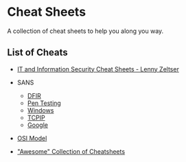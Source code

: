 # Cheat Sheets

A collection of cheat sheets to help you along you way.

## List of Cheats

* [IT and Information Security Cheat Sheets - Lenny Zeltser](https://zeltser.com/cheat-sheets/)
* SANS
  * [DFIR](http://digital-forensics.sans.org/community/cheat-sheets)
  * [Pen Testing](https://pen-testing.sans.org/resources/downloads)
  * [Windows](https://www.sans.org/media/score/checklists/ID-Windows.pdf)
  * [TCPIP](https://www.sans.org/security-resources/tcpip.pdf)
  * [Google](https://www.sans.org/security-resources/GoogleCheatSheet.pdf)
* [OSI Model](http://jaredheinrichs.com/mastering-the-osi-tcpip-models.html)

* ["Awesome" Collection of Cheatsheets](https://github.com/andrewjkerr/security-cheatsheets)
